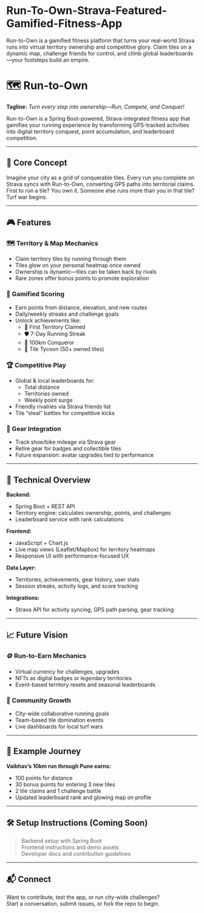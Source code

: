 
# Run-To-Own-Strava-Featured-Gamified-Fitness-App
Run-to-Own is a gamified fitness platform that turns your real-world Strava runs into virtual territory ownership and competitive glory. Claim tiles on a dynamic map, challenge friends for control, and climb global leaderboards—your footsteps build an empire.

# 🗺️ Run-to-Own

**Tagline:** _Turn every step into ownership—Run, Compete, and Conquer!_

Run-to-Own is a Spring Boot-powered, Strava-integrated fitness app that gamifies your running experience by transforming GPS-tracked activities into digital territory conquest, point accumulation, and leaderboard competition.

---

## 🌟 Core Concept

Imagine your city as a grid of conquerable tiles. Every run you complete on Strava syncs with Run-to-Own, converting GPS paths into territorial claims. First to run a tile? You own it. Someone else runs more than you in that tile? Turf war begins.

---

## 🎮 Features

### 🗺️ Territory & Map Mechanics
- Claim territory tiles by running through them
- Tiles glow on your personal heatmap once owned
- Ownership is dynamic—tiles can be taken back by rivals
- Rare zones offer bonus points to promote exploration

### 🧠 Gamified Scoring
- Earn points from distance, elevation, and new routes
- Daily/weekly streaks and challenge goals
- Unlock achievements like:
  - 🚀 First Territory Claimed
  - 🛡️ 7-Day Running Streak
  - 🏅 100km Conqueror
  - 👑 Tile Tycoon (50+ owned tiles)

### 🏆 Competitive Play
- Global & local leaderboards for:
  - Total distance
  - Territories owned
  - Weekly point surge
- Friendly rivalries via Strava friends list
- Tile “steal” battles for competitive kicks

### 👟 Gear Integration
- Track shoe/bike mileage via Strava gear
- Retire gear for badges and collectible tiles
- Future expansion: avatar upgrades tied to performance

---

## 🚀 Technical Overview

**Backend:**  
- Spring Boot + REST API  
- Territory engine: calculates ownership, points, and challenges  
- Leaderboard service with rank calculations  

**Frontend:**  
- JavaScript + Chart.js  
- Live map views (Leaflet/Mapbox) for territory heatmaps  
- Responsive UI with performance-focused UX  

**Data Layer:**  
- Territories, achievements, gear history, user stats  
- Session streaks, activity logs, and score tracking

**Integrations:**  
- Strava API for activity syncing, GPS path parsing, gear tracking  

---

## 📈 Future Vision

### 🪙 Run-to-Earn Mechanics
- Virtual currency for challenges, upgrades  
- NFTs as digital badges or legendary territories  
- Event-based territory resets and seasonal leaderboards

### 👥 Community Growth
- City-wide collaborative running goals  
- Team-based tile domination events  
- Live dashboards for local turf wars

---

## 👣 Example Journey

**Vaibhav’s 10km run through Pune earns:**
- 100 points for distance  
- 30 bonus points for entering 3 new tiles  
- 2 tile claims and 1 challenge battle  
- Updated leaderboard rank and glowing map on profile  

---

## 🛠️ Setup Instructions (Coming Soon)

> Backend setup with Spring Boot  
> Frontend instructions and demo assets  
> Developer docs and contribution guidelines

---

## 📬 Connect

Want to contribute, test the app, or run city-wide challenges?  
Start a conversation, submit issues, or fork the repo to begin.

